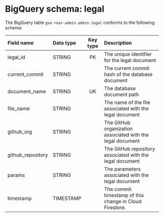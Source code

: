 # BigQuery schema: legal

The BigQuery table `gse-roar-admin.admin.legal` conforms to the following schema:

| Field name        | Data type | Key type | Description                                                |
| :---------------- | :-------- | :------: | :--------------------------------------------------------- |
| legal_id          | STRING    |    PK    | The unique identifier for the legal document               |
| current_commit    | STRING    |          | The current commit hash of the database document           |
| document_name     | STRING    |    UK    | The database document path                                 |
| file_name         | STRING    |          | The name of the file associated with the legal document    |
| github_org        | STRING    |          | The GitHub organization associated with the legal document |
| github_repository | STRING    |          | The GitHub repository associated with the legal document   |
| params            | STRING    |          | The parameters associated with the legal document          |
| timestamp         | TIMESTAMP |          | The commit timestamp of this change in Cloud Firestore.    |
